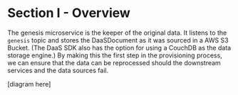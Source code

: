 # Section I - Overview

The genesis microservice is the keeper of the original data. It listens to the `genesis` topic and stores the DaaSDocument as it was sourced in a AWS S3 Bucket. \(The DaaS SDK also has the option for using a CouchDB as the data storage engine.\) By making this the first step in the provisioning process, we can ensure that the data can be reprocessed should the downstream services and the data sources fail.

\[diagram here\]



